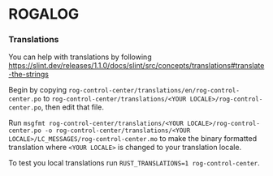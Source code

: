 # ROGALOG

### Translations

You can help with translations by following https://slint.dev/releases/1.1.0/docs/slint/src/concepts/translations#translate-the-strings

Begin by copying `rog-control-center/translations/en/rog-control-center.po` to `rog-control-center/translations/<YOUR LOCALE>/rog-control-center.po`, then edit that file.

Run `msgfmt rog-control-center/translations/<YOUR LOCALE>/rog-control-center.po -o rog-control-center/translations/<YOUR LOCALE>/LC_MESSAGES/rog-control-center.mo` to make the binary formatted translation where `<YOUR LOCALE>` is changed to your translation locale.

To test you local translations run `RUST_TRANSLATIONS=1 rog-control-center`.
